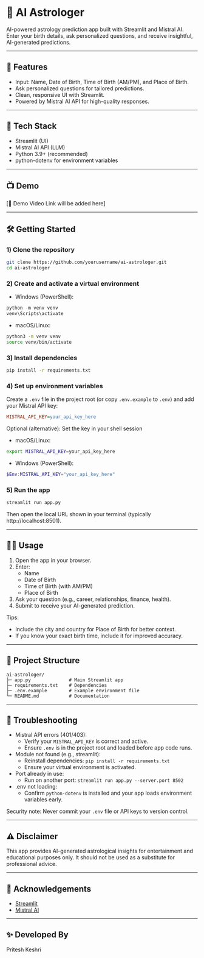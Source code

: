 # 🔮 AI Astrologer

AI-powered astrology prediction app built with Streamlit and Mistral AI. Enter your birth details, ask personalized questions, and receive insightful, AI-generated predictions.

---

## 🚀 Features
- Input: Name, Date of Birth, Time of Birth (AM/PM), and Place of Birth.
- Ask personalized questions for tailored predictions.
- Clean, responsive UI with Streamlit.
- Powered by Mistral AI API for high-quality responses.

---

## 🧰 Tech Stack
- Streamlit (UI)
- Mistral AI API (LLM)
- Python 3.9+ (recommended)
- python-dotenv for environment variables

---

## 📺 Demo
[🔗 Demo Video Link will be added here]

---

## 🛠️ Getting Started

### 1) Clone the repository
```bash
git clone https://github.com/yourusername/ai-astrologer.git
cd ai-astrologer
```

### 2) Create and activate a virtual environment

- Windows (PowerShell):
```powershell
python -m venv venv
venv\Scripts\activate
```

- macOS/Linux:
```bash
python3 -m venv venv
source venv/bin/activate
```

### 3) Install dependencies
```bash
pip install -r requirements.txt
```

### 4) Set up environment variables

Create a `.env` file in the project root (or copy `.env.example` to `.env`) and add your Mistral API key:
```ini
MISTRAL_API_KEY=your_api_key_here
```

Optional (alternative): Set the key in your shell session
- macOS/Linux:
```bash
export MISTRAL_API_KEY=your_api_key_here
```
- Windows (PowerShell):
```powershell
$Env:MISTRAL_API_KEY="your_api_key_here"
```

### 5) Run the app
```bash
streamlit run app.py
```
Then open the local URL shown in your terminal (typically http://localhost:8501).

---

## 🧑‍💻 Usage
1. Open the app in your browser.
2. Enter:
   - Name
   - Date of Birth
   - Time of Birth (with AM/PM)
   - Place of Birth
3. Ask your question (e.g., career, relationships, finance, health).
4. Submit to receive your AI-generated prediction.

Tips:
- Include the city and country for Place of Birth for better context.
- If you know your exact birth time, include it for improved accuracy.

---

## 📂 Project Structure
```
ai-astrologer/
├─ app.py              # Main Streamlit app
├─ requirements.txt    # Dependencies
├─ .env.example        # Example environment file
└─ README.md           # Documentation
```

---

## 🧪 Troubleshooting
- Mistral API errors (401/403):
  - Verify your `MISTRAL_API_KEY` is correct and active.
  - Ensure `.env` is in the project root and loaded before app code runs.
- Module not found (e.g., streamlit):
  - Reinstall dependencies: `pip install -r requirements.txt`
  - Ensure your virtual environment is activated.
- Port already in use:
  - Run on another port: `streamlit run app.py --server.port 8502`
- .env not loading:
  - Confirm `python-dotenv` is installed and your app loads environment variables early.

Security note: Never commit your `.env` file or API keys to version control.

---

## ⚠️ Disclaimer
This app provides AI-generated astrological insights for entertainment and educational purposes only. It should not be used as a substitute for professional advice.

---

## 🙌 Acknowledgements
- [Streamlit](https://streamlit.io/)
- [Mistral AI](https://mistral.ai/)

---

## ✨ Developed By
Pritesh Keshri